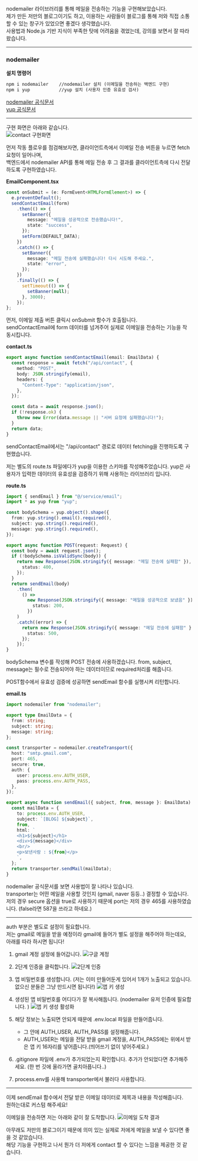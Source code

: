 nodemailer 라이브러리를 통해 메일을 전송하는 기능을 구현해보았습니다.  
제가 만든 저만의 블로그이기도 하고, 이용하는 사람들이 블로그를 통해 저와 직접 소통할 수 있는 창구가 있었으면 좋겠다 생각했습니다.  
사용법과 Node.js 기반 지식이 부족한 탓에 어려움을 겪었는데, 강의를 보면서 잘 따라왔습니다.

---

### nodemailer

**설치 명령어**

```txt
npm i nodemailer    //nodemailer 설치 (이메일을 전송하는 백엔드 구현)
npm i yup           //yup 설치 (사용자 인증 유효성 검사)
```

[nodemailer 공식문서](https://www.npmjs.com/package/nodemailer)  
[yup 공식문서](https://www.npmjs.com/package/yup)

---

구현 화면은 아래와 같습니다.  
![contact 구현화면](/images/contact/contact-me.png)

먼저 작동 플로우를 점검해보자면, 클라이언트측에서 이메일 전송 버튼을 누르면 fetch 요청이 일어나며,  
백엔드에서 nodemailer API를 통해 메일 전송 후 그 결과를 클라이언트측에 다시 전달하도록 구현하였습니다.

**EmailComponent.tsx**

```ts
const onSubmit = (e: FormEvent<HTMLFormElement>) => {
  e.preventDefault();
  sendContactEmail(form)
    .then(() => {
      setBanner({
        message: "메일을 성공적으로 전송했습니다!",
        state: "success",
      });
      setForm(DEFAULT_DATA);
    })
    .catch(() => {
      setBanner({
        message: "메일 전송에 실패했습니다! 다시 시도해 주세요.",
        state: "error",
      });
    })
    .finally(() => {
      setTimeout(() => {
        setBanner(null);
      }, 3000);
    });
};
```

먼저, 이메일 제출 버튼 클릭시 onSubmit 함수가 호출됩니다.  
sendContactEmail에 form 데이터를 넘겨주어 실제로 이메일을 전송하는 기능을 작동시킵니다.

**contact.ts**

```ts
export async function sendContactEmail(email: EmailData) {
  const response = await fetch("/api/contact", {
    method: "POST",
    body: JSON.stringify(email),
    headers: {
      "Content-Type": "application/json",
    },
  });

  const data = await response.json();
  if (!response.ok) {
    throw new Error(data.message || "서버 요청에 실패했습니다!");
  }
  return data;
}
```

sendContactEmail에서는 "/api/contact" 경로로 데이터 fetching을 진행하도록 구현했습니다.

저는 별도의 route.ts 파일에다가 yup을 이용한 스키마를 작성해주었습니다.
yup은 사용자가 입력한 데이터의 유효성을 검증하기 위해 사용하는 라이브러리 입니다.

**route.ts**

```ts
import { sendEmail } from "@/service/email";
import * as yup from "yup";

const bodySchema = yup.object().shape({
  from: yup.string().email().required(),
  subject: yup.string().required(),
  message: yup.string().required(),
});

export async function POST(request: Request) {
  const body = await request.json();
  if (!bodySchema.isValidSync(body)) {
    return new Response(JSON.stringify({ message: "메일 전송에 실패함" }), {
      status: 400,
    });
  }
  return sendEmail(body)
    .then(
      () =>
        new Response(JSON.stringify({ message: "메일을 성공적으로 보냈음" }), {
          status: 200,
        })
    )
    .catch((error) => {
      return new Response(JSON.stringify({ message: "메일 전송에 실패함" }), {
        status: 500,
      });
    });
}
```

bodySchema 변수를 작성해 POST 전송에 사용하겠습니다.
from, subject, message는 필수로 전송되어야 하는 데이터이므로 required처리를 해줍니다.

POST함수에서 유효성 검증에 성공하면 sendEmail 함수를 실행시켜 리턴합니다.

**email.ts**

```ts
import nodemailer from "nodemailer";

export type EmailData = {
  from: string;
  subject: string;
  message: string;
};

const transporter = nodemailer.createTransport({
  host: "smtp.gmail.com",
  port: 465,
  secure: true,
  auth: {
    user: process.env.AUTH_USER,
    pass: process.env.AUTH_PASS,
  },
});

export async function sendEmail({ subject, from, message }: EmailData) {
  const mailData = {
    to: process.env.AUTH_USER,
    subject: `[BLOG] ${subject}`,
    from,
    html: `
    <h1>${subject}</h1>
    <div>${message}</div>
    <br/>
    <p>보낸사람 : ${from}</p>
    `,
  };
  return transporter.sendMail(mailData);
}
```

nodemailer 공식문서를 보면 사용법이 잘 나타나 있습니다.  
transporter는 어떤 메일을 사용할 것인지 (gmail, naver 등등..) 결정할 수 있습니다.  
저의 경우 secure 옵션을 true로 사용하기 때문에 port는 저의 경우 465를 사용하였습니다. (false라면 587을 쓰라고 하네요.)

---

auth 부분은 별도로 설정이 필요합니다.  
저는 gmail로 메일을 받을 예정이라 gmail에 들어가 별도 설정을 해주어야 하는데요,  
아래를 따라 하시면 됩니다!

1. gmail 계정 설정에 들어갑니다.
   ![구글 계정](/images/contact/gmail-security.png)

2. 2단계 인증을 클릭합니다.
   ![2단계 인증](/images/contact/secondary-auth.png)

3. 앱 비밀번호를 생성합니다. (저는 이미 만들어둔게 있어서 1개가 노출되고 있습니다. 없으신 분들은 그냥 만드시면 됩니다!)
   ![앱 키 생성](/images/contact/app-password.png)

4. 생성된 앱 비밀번호를 어디다가 잘 복사해둡니다. (nodemailer 유저 인증에 필요합니다. )
   ![앱 키 생성 활성화](/images/contact/app-password-activate.png)

5. 해당 정보는 노출되면 안되게 때문에 .env.local 파일을 만들어줍니다.

   - 그 안에 AUTH_USER, AUTH_PASS를 설정해줍니다.
   - AUTH_USER는 메일을 전달 받을 gmail 계정을, AUTH_PASS에는 위에서 받은 앱 키 16자리를 넣어줍니다.(띄어쓰기 없이 넣어주세요.)

6. .gitignore 파일에 .env가 추가되었는지 확인합니다. 추가가 안되었다면 추가해주세요. (한 번 깃에 올라가면 골치아픕니다..)

7. process.env를 사용해 transporter에서 불러다 사용합니다.

---

이제 sendEmail 함수에서 전달 받은 이메일 데이터로 제목과 내용을 작성해줍니다.  
원하는대로 커스텀 해주세요!

이메일을 전송하면 저는 아래와 같이 잘 도착합니다.
![이메일 도착 결과](/images/contact/get-email.png)

아무래도 저만의 블로그이기 때문에 의미 있는 실제로 저에게 메일을 보낼 수 있다면 좋을 것 같았습니다.  
해당 기능을 구현하고 나서 뭔가 더 저에게 contact 할 수 있다는 느낌을 제공한 것 같습니다.
